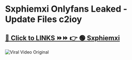 
 # Sxphiemxi Onlyfans Leaked - Update Files c2ioy

## <h2><a href="https://clipsfans.com/Sxphiemxi&ref=git">🔗 Click to LINKS ⏩⏩ 👉 🟢 Sxphiemxi </a></h2>

<a href="https://clipsfans.com/Sxphiemxi&ref=git" rel="nofollow" data-target="animated-image.originalLink"><img src="https://i.ibb.co.com/xMMVF88/686577567.gif" alt="Viral Video Original" style="max-width: 100%; display: inline-block;" data-target="animated-image.originalImage"></a>

